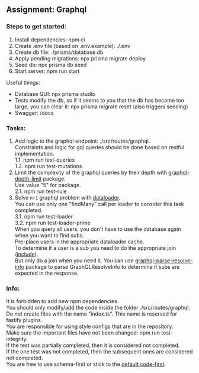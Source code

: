 ## Assignment: Graphql

### Steps to get started:

1. Install dependencies: npm ci
2. Create .env file (based on .env.example): ./.env
3. Create db file: ./prisma/database.db
4. Apply pending migrations: npx prisma migrate deploy
5. Seed db: npx prisma db seed
6. Start server: npm run start

Useful things:
- Database GUI: npx prisma studio
- Tests modify the db, so if it seems to you that the db has become too large,
  you can clear it: npx prisma migrate reset (also triggers seeding)
- Swagger: /docs
### Tasks:
1. Add logic to the graphql endpoint: ./src/routes/graphql.  
Constraints and logic for gql queries should be done based on restful implementation.  
   1.1. npm run test-queries  
   1.2. npm run test-mutations    
2. Limit the complexity of the graphql queries by their depth with [graphql-depth-limit](https://www.npmjs.com/package/graphql-depth-limit) package.  
   Use value "5" for package.  
   2.1. npm run test-rule  
3. Solve `n+1` graphql problem with [dataloader](https://www.npmjs.com/package/dataloader).  
   You can use only one "findMany" call per loader to consider this task completed.  
   3.1. npm run test-loader  
   3.2. npm run test-loader-prime  
   When you query all users, you don't have to use the database again when you want to find subs.  
   Pre-place users in the appropriate dataloader cache.  
   To determine if a user is a sub you need to do the appropriate join ([include](https://www.prisma.io/docs/reference/api-reference/prisma-client-reference#include)).  
   But only do a join when you need it. You can use [graphql-parse-resolve-info](https://github.com/graphile/graphile-engine/tree/master/packages/graphql-parse-resolve-info) package to parse GraphQLResolveInfo to determine if subs are expected in the response.  

### Info:  
It is forbidden to add new npm dependencies.  
You should only modify/add the code inside the folder ./src/routes/graphql.  
Do not create files with the name "index.ts". This name is reserved for fastify plugins.  
You are responsible for using style configs that are in the repository.  
Make sure the important files have not been changed: npm run test-integrity.  
If the test was partially completed, then it is considered not completed.  
If the one test was not completed, then the subsequent ones are considered not completed.  
You are free to use schema-first or stick to the [default code-first](https://github.dev/graphql/graphql-js/blob/ffa18e9de0ae630d7e5f264f72c94d497c70016b/src/__tests__/starWarsSchema.ts).
